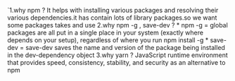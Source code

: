 `1.why npm ?
   It helps with installing various packages and resolving their various dependencies.it has contain lots of library packages.so we want some packages takes and use
2.why npm -g , save-dev ? 
    * npm -g = global packages are all put in a single place in your system (exactly where depends on your setup), regardless of where you run npm install -g <package-name>
    * save-dev = save-dev saves the name and version of the package being installed in the dev-dependency object
3.why yarn ?
     JavaScript runtime environment that provides speed, consistency, stability, and security as an alternative to npm

     